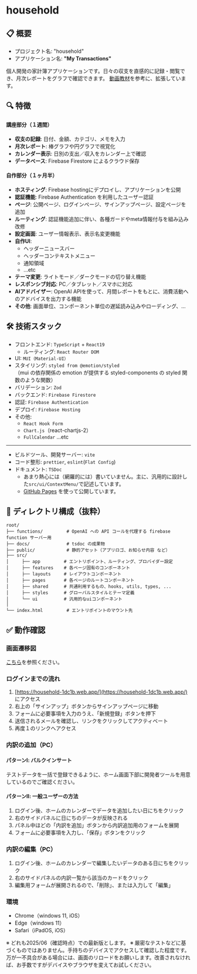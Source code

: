 # household

## 📋 概要
- プロジェクト名: "household"
- アプリケーション名: **"My Transactions"**  

個人開発の家計簿アプリケーションです。日々の収支を直感的に記録・閲覧でき、月次レポートをグラフで確認できます。
[動画教材](https://www.udemy.com/course/reacttypescrip-reacttypescript)を参考に、拡張しています。

## 🔍 特徴

#### 講座部分（１週間）
- **収支の記録**: 日付、金額、カテゴリ、メモを入力
- **月次レポート**: 棒グラフや円グラフで視覚化
- **カレンダー表示**: 日別の支出／収入をカレンダー上で確認
- **データベース**: Firebase Firestore によるクラウド保存  

#### 自作部分（１ヶ月半）
- **ホスティング**: Firebase hostingにデプロイし、アプリケーションを公開
- **認証機能**: Firebase Authentication を利用したユーザー認証
- **ページ**: 公開ページ、ログインページ、サインアップページ、設定ページを追加
- **ルーティング**: 認証機能追加に伴い、各種ガードやmeta情報付与を組み込み改修
- **設定画面**: ユーザー情報表示、表示名変更機能
- **自作UI**:
  - ヘッダーニュースバー
  - ヘッダーコンテキストメニュー
  - 通知領域
  - ...etc
- **テーマ変更**: ライトモード／ダークモードの切り替え機能
- **レスポンシブ対応**: PC／タブレット／スマホに対応
- **AIアドバイザー**: OpenAI APIを使って、月間レポートをもとに、消費活動へのアドバイスを出力する機能
- **その他**: 画面単位、コンポーネント単位の遅延読み込みやローディング、...

## 🛠 技術スタック

- フロントエンド: `TypeScript` + `React19`
  - ルーティング: `React Router DOM`
- UI: `MUI（Material-UI）`
- スタイリング: `styled from @emotion/styled`  
  （mui の依存関係の emotion が提供する styled-components の styled 関数のような関数）
- バリデーション: `Zod`
- バックエンド: `Firebase Firestore`
- 認証: `Firebase Authentication`
- デプロイ: `Firebase Hosting`
- その他:
  - `React Hook Form`
  - `Chart.js`（react-chartjs-2）
  - `FullCalendar` ...etc
---
- ビルドツール、開発サーバー: `vite`
- コード整形: `prettier`, `eslint`(`Flat Config`)
- ドキュメント: `TSDoc`  
  - あまり熱心には（網羅的には）書いていません。主に、汎用的に設計した`src/ui/ContextMenu/`で記述しています。
  - [GitHub Pages](https://mkoichiro.github.io/household/) を使って公開しています。

## 📂 ディレクトリ構成（抜粋）

```
root/
├── functions/         # OpenAI への API コールを代理する firebase function サーバー用
├── docs/              # tsdoc の成果物
├── public/            # 静的アセット（アプリロゴ、お知らせ内容 など）
├── src/
│     ├── app         # エントリポイント、ルーティング、プロバイダー設定
│     ├── features    # 各ページ固有のコンポーネント
│     ├── layouts     # レイアウトコンポーネント
│     ├── pages       # 各ページのルートコンポーネント
│     ├── shared      # 共通利用するもの、hooks, utils, types, ...
│     ├── styles      # グローバルスタイルとテーマ定義
│     └── ui          # 汎用的なuiコンポーネント
│
└── index.html         # エントリポイントのマウント先
```

## ✅ 動作確認
### 画面遷移図
[こちら](https://overflow.io/s/A37AY1B8)を参照ください。

### ログインまでの流れ
1. [https://household-1dc1b.web.app/](https://household-1dc1b.web.app/) にアクセス
2. 右上の「サインアップ」ボタンからサインアップページに移動
3. フォームに必要事項を入力のうえ、「新規登録」ボタンを押下
4. 送信されるメールを確認し、リンクをクリックしてアクティベート
5. 再度１のリンクへアクセス

### 内訳の追加（PC）
#### パターンⅠ: バルクインサート
テストデータを一括で登録できるように、ホーム画面下部に開発者ツールを用意しているのでご確認ください。
#### パターンⅡ: 一般ユーザーの方法
1. ログイン後、ホームのカレンダーでデータを追加したい日にちをクリック
2. 右のサイドパネルに日にちのデータが反映される
3. パネル中ほどの「内訳を追加」ボタンから内訳追加用のフォームを展開
4. フォームに必要事項を入力し、「保存」ボタンをクリック

### 内訳の編集（PC）
1. ログイン後、ホームのカレンダーで編集したいデータのある日にちをクリック
2. 右のサイドパネルの内訳一覧から該当のカードをクリック
3. 編集用フォームが展開されるので、「削除」、または入力して「編集」

### 環境
- Chrome（windows 11, iOS）
- Edge（windows 11）
- Safari（iPadOS, iOS）

※ どれも2025/06（確認時点）での最新版とします。
※ 厳密なテストなどに基づくものではありません。手持ちのデバイスでアクセスして確認した程度です。万が一不具合がある場合には、画面のリロードをお願いします。改善されなければ、お手数ですがデバイスやブラウザを変えてお試しください。
